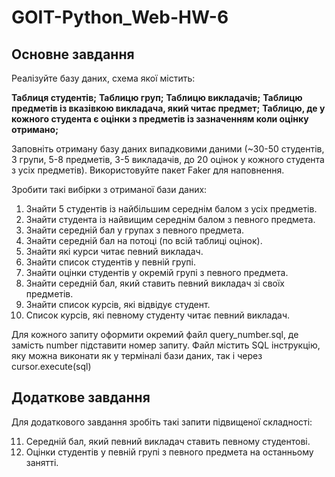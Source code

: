 # GOIT-Python_Web-HW-6

## Основне завдання

Реалізуйте базу даних, схема якої містить:

**Таблиця студентів;**
**Таблицю груп;**
**Таблицю викладачів;**
**Таблицю предметів із вказівкою викладача, який читає предмет;**
**Таблицю, де у кожного студента є оцінки з предметів із зазначенням коли оцінку отримано;**

Заповніть отриману базу даних випадковими даними (~30-50 студентів, 3 групи, 5-8 предметів, 3-5 викладачів, до 20 оцінок у кожного студента з усіх предметів). Використовуйте пакет Faker для наповнення.

Зробити такі вибірки з отриманої бази даних:

1. Знайти 5 студентів із найбільшим середнім балом з усіх предметів.
2. Знайти студента із найвищим середнім балом з певного предмета.
3. Знайти середній бал у групах з певного предмета.
4. Знайти середній бал на потоці (по всій таблиці оцінок).
5. Знайти які курси читає певний викладач.
6. Знайти список студентів у певній групі.
7. Знайти оцінки студентів у окремій групі з певного предмета.
8. Знайти середній бал, який ставить певний викладач зі своїх предметів.
9. Знайти список курсів, які відвідує студент.
10. Список курсів, які певному студенту читає певний викладач.

Для кожного запиту оформити окремий файл query_number.sql, де замість number підставити номер запиту. Файл містить SQL інструкцію, яку можна виконати як у терміналі бази даних, так і через cursor.execute(sql)

## Додаткове завдання

Для додаткового завдання зробіть такі запити підвищеної складності:

11. Середній бал, який певний викладач ставить певному студентові.
12. Оцінки студентів у певній групі з певного предмета на останньому занятті.
